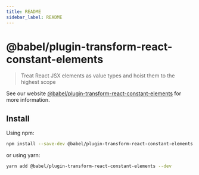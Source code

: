 ```yaml
---
title: README
sidebar_label: README
---
```

# @babel/plugin-transform-react-constant-elements

> Treat React JSX elements as value types and hoist them to the highest scope

See our website [@babel/plugin-transform-react-constant-elements](https://babeljs.io/docs/babel-plugin-transform-react-constant-elements) for more information.

## Install

Using npm:

```sh
npm install --save-dev @babel/plugin-transform-react-constant-elements
```

or using yarn:

```sh
yarn add @babel/plugin-transform-react-constant-elements --dev
```

